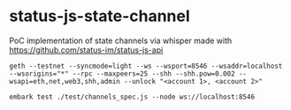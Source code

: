# status-js-state-channel

PoC implementation of state channels via whisper made with https://github.com/status-im/status-js-api  

```
geth --testnet --syncmode=light --ws --wsport=8546 --wsaddr=localhost --wsorigins="*" --rpc --maxpeers=25 --shh --shh.pow=0.002 --wsapi=eth,net,web3,shh,admin --unlock "<account 1>, <account 2>"
```

```
embark test ./test/channels_spec.js --node ws://localhost:8546
```

